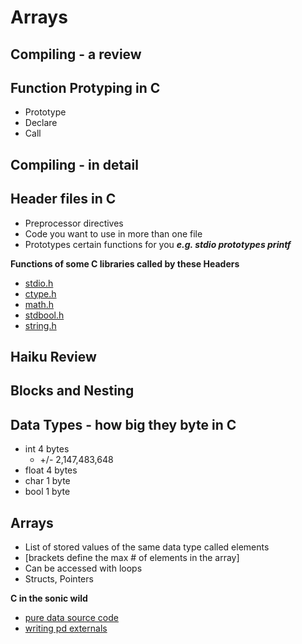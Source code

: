 # Arrays

## Compiling - a review

## Function Protyping in C
- Prototype
- Declare
- Call

## Compiling - in detail

## Header files in C
- Preprocessor directives
- Code you want to use in more than one file
- Prototypes certain functions for you
  ***e.g. stdio prototypes printf***

**Functions of some C libraries called by these Headers**
- [stdio.h](https://fresh2refresh.com/c-programming/c-function/stdio-h-library-functions/)
- [ctype.h](https://fresh2refresh.com/c-programming/c-function/c-ctype-h-library-functions/)
- [math.h](https://fresh2refresh.com/c-programming/c-function/c-math-h-library-functions/)
- [stdbool.h](https://fresh2refresh.com/c-programming/c-function/c-stdlib-h-library-functions/)
- [string.h](https://fresh2refresh.com/c-programming/c-function/string-h-library-functions/)

## Haiku Review

## Blocks and Nesting

## Data Types - how big they byte in C
- int 4 bytes
  - +/- 2,147,483,648
- float 4 bytes
- char 1 byte
- bool 1 byte

## Arrays
- List of stored values of the same data type called elements
- [brackets define the max # of elements in the array]
- Can be accessed with loops
- Structs, Pointers

**C in the sonic wild**
- [pure data source code](https://github.com/pure-data/pure-data/tree/master/src)
- [writing pd externals](https://github.com/pure-data/externals-howto)
